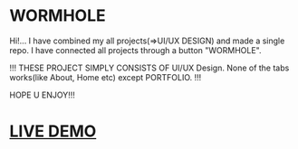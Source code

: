 # WORMHOLE
Hi!...
I have combined my all projects(=>UI/UX DESIGN) and made a single repo. I have connected all projects through a button "WORMHOLE".

!!! THESE PROJECT SIMPLY CONSISTS OF UI/UX Design. None of the tabs works(like About, Home etc) except PORTFOLIO.  !!!

HOPE U ENJOY!!!

# [LIVE DEMO](https://01kingmaker01.github.io/WORMHOLE/)
